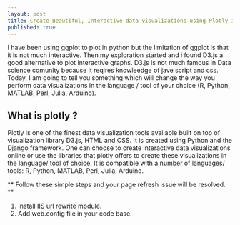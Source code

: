 ```yaml
---
layout: post
title: Create Beautiful, Interactive data visualizations using Plotly in Python
published: true
---
```


I have been using ggplot to plot in python but the limitation of ggplot is that it is not much interactive. Then my exploration started and i found D3.js a good alternative to plot interactive graphs. D3.js is not much famous in Data science comunity because it reqires knowleedge of jave script and css. Today, I am going to tell you something which will change the way you perform data visualizations in the language / tool of your choice (R, Python, MATLAB, Perl, Julia, Arduino). 


## What is plotly ?
Plotly is one of the finest data visualization tools available built on top of visualization library D3.js, HTML and CSS. It is created using Python and the Django framework.  One can choose to create interactive data visualizations online or use the libraries that plotly offers to create these visualizations in the language/ tool of choice. It is compatible with a number of languages/ tools: R, Python, MATLAB, Perl, Julia, Arduino.

** Follow these simple steps and your page refresh issue will be resolved. ** 

  1. Install IIS url rewrite module.
  2. Add web.config file in your code base.
 




